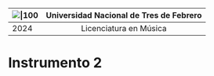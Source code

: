| ![\|100](https://i.imgur.com/euXGFM2.png) | Universidad Nacional de Tres de Febrero |
| :---------------------------------------- | :-------------------------------------: |
| 2024                                      |         Licenciatura en Música          |
# Instrumento 2
